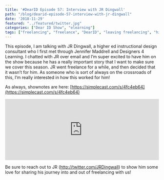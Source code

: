 ```yaml
---
title: '#DearID Episode 57: Interview with JR Dingwall'
path: "/blog/dearid-episode-57-interview-with-jr-dingwall"
date: '2018-11-29'
featured: "../featured/twitter.jpg"
categories: ["Dear ID Show", "elearning"]
tags: ["freelancing", "freelance", "DearID", "leaving freelancing", "higher ed", "academia"]
---
```


This episode, I am talking with JR Dingwall, a higher ed instructional design consultant who I first met through Jennifer Maddrell and Designers 4 Learning. I chatted with JR over email and I’m super excited to have him on the show because he has a really important story that I want to make sure we cover this season. JR went freelance for a while, and then decided that it wasn’t for him. As someone who is sort of always on the crossroads of this, I’m really interested in how this worked for him!

As always, shownotes are here: [https://simplecast.com/s/4fc4eb64](https://simplecast.com/s/4fc4eb64)

<iframe frameborder='0' height='200px' scrolling='no' seamless src='https://embed.simplecast.com/4fc4eb64?color=f5f5f5' width='100%'></iframe>

Be sure to reach out to JR (http://twitter.com/JRDingwall) to show him some love for sharing his journey into and out of freelancing with us!
